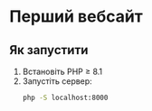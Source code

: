# Перший вебсайт

## Як запустити
1. Встановіть PHP ≥ 8.1
2. Запустіть сервер:
   ```bash
   php -S localhost:8000